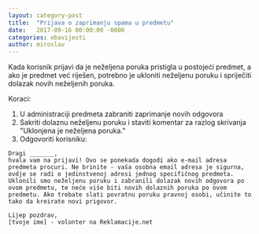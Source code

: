 ```yaml
---
layout: category-post
title:  "Prijava o zaprimanju spama u predmetu"
date:   2017-09-16 00:00:00 -0000
categories: obavijesti
author:	miroslav
---
```

Kada korisnik prijavi da je neželjena poruka pristigla u postojeći predmet, a ako je predmet već riješen, potrebno je ukloniti neželjenu poruku i spriječiti dolazak novih neželjenih poruka.

Koraci:
1. U administraciji predmeta zabraniti zaprimanje novih odgovora
2. Sakriti dolaznu neželjenu poruku i staviti komentar za razlog skrivanja "Uklonjena je neželjena poruka."
3. Odgovoriti korisniku:

```
Dragi _______, 
hvala vam na prijavi! Ovo se ponekada dogodi ako e-mail adresa predmeta procuri. Ne brinite - vaša osobna email adresa je sigurna, ovdje se radi o jedinstvenoj adresi jednog specifičnog predmeta. Uklonili smo neželjenu poruku i zabranili dolazak novih odgovora po ovom predmetu, te neće više biti novih dolaznih poruka po ovom predmetu. Ako trebate slati povratnu poruku pravnoj osobi, učinite to tako da kreirate novi prigovor.

Lijep pozdrav,
[tvoje ime] - volonter na Reklamacije.net
```
